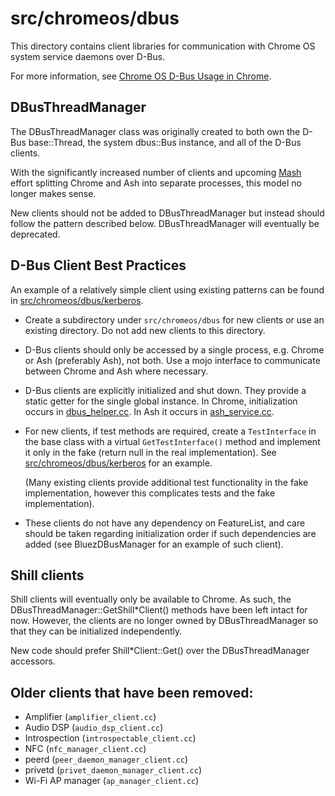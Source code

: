 # src/chromeos/dbus

This directory contains client libraries for communication with Chrome OS
system service daemons over D-Bus.

For more information, see [Chrome OS D-Bus Usage in Chrome].

## DBusThreadManager

The DBusThreadManager class was originally created to both own the D-Bus
base::Thread, the system dbus::Bus instance, and all of the D-Bus clients.

With the significantly increased number of clients and upcoming [Mash] effort
splitting Chrome and Ash into separate processes, this model no longer makes
sense.

New clients should not be added to DBusThreadManager but instead should follow
the pattern described below. DBusThreadManager will eventually be deprecated.

## D-Bus Client Best Practices

An example of a relatively simple client using existing patterns can be found
in [src/chromeos/dbus/kerberos].

*   Create a subdirectory under `src/chromeos/dbus` for new clients or use an
    existing directory. Do not add new clients to this directory.

*   D-Bus clients should only be accessed by a single process, e.g. Chrome or
    Ash (preferably Ash), not both. Use a mojo interface to communicate between
    Chrome and Ash where necessary.

*   D-Bus clients are explicitly initialized and shut down. They provide a
    static getter for the single global instance. In Chrome, initialization
    occurs in [dbus_helper.cc]. In Ash it occurs in [ash_service.cc].

*   For new clients, if test methods are required, create a `TestInterface` in
    the base class with a virtual `GetTestInterface()` method and implement it
    only in the fake (return null in the real implementation). See
    [src/chromeos/dbus/kerberos] for an example.

    (Many existing clients provide additional test functionality in the fake
    implementation, however this complicates tests and the fake implementation).

*   These clients do not have any dependency on FeatureList, and care should be
    taken regarding initialization order if such dependencies are added (see
    BluezDBusManager for an example of such client).

## Shill clients

Shill clients will eventually only be available to Chrome. As such, the
DBusThreadManager::GetShill*Client() methods have been left intact for now.
However, the clients are no longer owned by DBusThreadManager so that they can
be initialized independently.

New code should prefer Shill*Client::Get() over the DBusThreadManager accessors.

## Older clients that have been removed:

*   Amplifier (`amplifier_client.cc`)
*   Audio DSP (`audio_dsp_client.cc`)
*   Introspection (`introspectable_client.cc`)
*   NFC (`nfc_manager_client.cc`)
*   peerd (`peer_daemon_manager_client.cc`)
*   privetd (`privet_daemon_manager_client.cc`)
*   Wi-Fi AP manager (`ap_manager_client.cc`)

[Chrome OS D-Bus Usage in Chrome]: https://chromium.googlesource.com/chromiumos/docs/+/master/dbus_in_chrome.md
[Mash]: https://chromium.googlesource.com/chromium/src/+/HEAD/ash/README.md
[src/chromeos/dbus/kerberos]: https://chromium.googlesource.com/chromium/src/+/HEAD/chromeos/dbus/kerberos
[dbus_helper.cc]: https://chromium.googlesource.com/chromium/src/+/HEAD/chrome/browser/chromeos/dbus/dbus_helper.cc
[ash_service.cc]: https://chromium.googlesource.com/chromium/src/+/HEAD/ash/ash_service.cc
